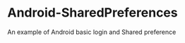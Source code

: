 Android-SharedPreferences
=========================

An example of Android basic login and Shared preference 
